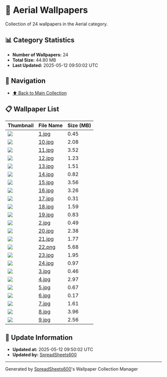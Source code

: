 # 📁 Aerial Wallpapers

Collection of 24 wallpapers in the Aerial category.

## 📊 Category Statistics
- **Number of Wallpapers:** 24
- **Total Size:** 44.80 MB
- **Last Updated:** 2025-05-12 09:50:02 UTC

## 📑 Navigation
- [⬆️ Back to Main Collection](../../README.md)

## 📋 Wallpaper List

| Thumbnail | File Name | Size (MB) |
|-----------|-----------|-----------|
| ![](1.jpg) | [1.jpg](1.jpg) | 0.45 |
| ![](10.jpg) | [10.jpg](10.jpg) | 2.08 |
| ![](11.jpg) | [11.jpg](11.jpg) | 3.52 |
| ![](12.jpg) | [12.jpg](12.jpg) | 1.23 |
| ![](13.jpg) | [13.jpg](13.jpg) | 1.51 |
| ![](14.jpg) | [14.jpg](14.jpg) | 0.82 |
| ![](15.jpg) | [15.jpg](15.jpg) | 3.56 |
| ![](16.jpg) | [16.jpg](16.jpg) | 3.26 |
| ![](17.jpg) | [17.jpg](17.jpg) | 0.31 |
| ![](18.jpg) | [18.jpg](18.jpg) | 1.59 |
| ![](19.jpg) | [19.jpg](19.jpg) | 0.83 |
| ![](2.jpg) | [2.jpg](2.jpg) | 0.49 |
| ![](20.jpg) | [20.jpg](20.jpg) | 2.38 |
| ![](21.jpg) | [21.jpg](21.jpg) | 1.77 |
| ![](22.png) | [22.png](22.png) | 5.68 |
| ![](23.jpg) | [23.jpg](23.jpg) | 1.95 |
| ![](24.jpg) | [24.jpg](24.jpg) | 0.97 |
| ![](3.jpg) | [3.jpg](3.jpg) | 0.46 |
| ![](4.jpg) | [4.jpg](4.jpg) | 2.97 |
| ![](5.jpg) | [5.jpg](5.jpg) | 0.67 |
| ![](6.jpg) | [6.jpg](6.jpg) | 0.17 |
| ![](7.jpg) | [7.jpg](7.jpg) | 1.61 |
| ![](8.jpg) | [8.jpg](8.jpg) | 3.96 |
| ![](9.jpg) | [9.jpg](9.jpg) | 2.56 |


## 🔄 Update Information
- **Updated at:** 2025-05-12 09:50:02 UTC
- **Updated by:** [SpreadSheets600](https://github.com/SpreadSheets600)

---
Generated by [SpreadSheets600](https://github.com/SpreadSheets600)'s Wallpaper Collection Manager
